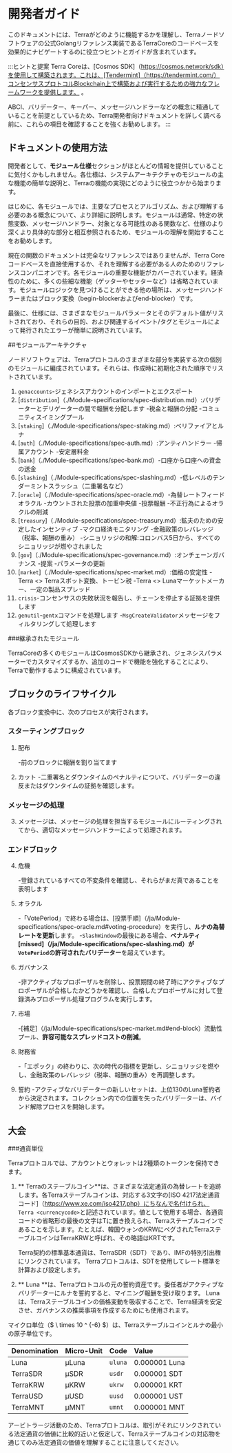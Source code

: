 # 開発者ガイド

このドキュメントには、Terraがどのように機能するかを理解し、Terraノードソフトウェアの公式Golangリファレンス実装であるTerraCoreのコードベースを効果的にナビゲートするのに役立つヒントとガイドが含まれています。

:::ヒントと提案
Terra Coreは、[Cosmos SDK]（https://cosmos.network/sdk）を使用して構築されます。これは、[Tendermint]（https://tendermint.com/）コンセンサスプロトコルBlockchain上で構築および実行するための強力なフレームワークを提供します。 。

ABCI、バリデーター、キーパー、メッセージハンドラーなどの概念に精通していることを前提としているため、Terra開発者向けドキュメントを詳しく調べる前に、これらの項目を確認することを強くお勧めします。
:::

## ドキュメントの使用方法

開発者として、**モジュール仕様**セクションがほとんどの情報を提供していることに気付くかもしれません。各仕様は、システムアーキテクチャのモジュールの主な機能の簡単な説明と、Terraの機能の実現にどのように役立つかから始まります。

はじめに、各モジュールでは、主要なプロセスとアルゴリズム、および理解する必要のある概念について、より詳細に説明します。モジュールは通常、特定の状態変数、メッセージハンドラー、対象となる可能性のある関数など、仕様のより深くより具体的な部分と相互参照されるため、モジュールの理解を開始することをお勧めします。

現在の関数のドキュメントは完全なリファレンスではありませんが、Terra Coreコードベースを直接使用するか、それを理解する必要がある人のためのリファレンスコンパニオンです。各モジュールの重要な機能がカバーされています。経済性のために、多くの些細な機能（ゲッターやセッターなど）は省略されています。モジュールロジックを見つけることができる他の場所は、メッセージハンドラーまたはブロック変換（begin-blockerおよびend-blocker）です。

最後に、仕様には、さまざまなモジュールパラメータとそのデフォルト値がリストされており、それらの目的、および関連するイベント/タグとモジュールによって発行されたエラーが簡単に説明されています。

##モジュールアーキテクチャ

ノードソフトウェアは、Terraプロトコルのさまざまな部分を実装する次の個別のモジュールに編成されています。それらは、作成時に初期化された順序でリストされています。

1. `genaccounts`-ジェネシスアカウントのインポートとエクスポート
2. [`distribution`]（./Module-specifications/spec-distribution.md）:バリデーターとデリゲーターの間で報酬を分配します
   -税金と報酬の分配
   -コミュニティスイミングプール
3. [`staking`]（./Module-specifications/spec-staking.md）:ベリファイアとルナ
4. [`auth`]（./Module-specifications/spec-auth.md）:アンティハンドラー
   -帰属アカウント
   -安定層料金
5. [`bank`]（./Module-specifications/spec-bank.md）-口座から口座への資金の送金
6. [`slashing`]（./Module-specifications/spec-slashing.md）-低レベルのテンダーミントスラッシュ（二重署名など）
7. [`oracle`]（./Module-specifications/spec-oracle.md）-為替レートフィードオラクル
   -カウントされた投票の加重中央値
   -投票報酬
   -不正行為によるオラクルの削減
8. [`treasury`]（./Module-specifications/spec-treasury.md）:鉱夫のための安定したインセンティブ
   -マクロ経済モニタリング
   -金融政策のレバレッジ（税率、報酬の重み）
   -シニョリッジの和解:コロンバス5日から、すべてのシニョリッジが燃やされました
9. [`gov`]（./Module-specifications/spec-governance.md）:オンチェーンガバナンス
    -提案
    -パラメータの更新
10. [`market`]（./Module-specifications/spec-market.md）:価格の安定性
    -Terra <> Terraスポット変換、トービン税
    -Terra <> Lunaマーケットメーカー、一定の製品スプレッド
11. `crisis`-コンセンサスの失敗状況を報告し、チェーンを停止する証拠を提供します
12. `genutil`-`gentx`コマンドを処理します
    -`MsgCreateValidator`メッセージをフィルタリングして処理します

###継承されたモジュール

TerraCoreの多くのモジュールはCosmosSDKから継承され、ジェネシスパラメーターでカスタマイズするか、追加のコードで機能を強化することにより、Terraで動作するように構成されています。

## ブロックのライフサイクル

各ブロック変換中に、次のプロセスが実行されます。

### スターティングブロック

1. 配布

   -前のブロックに報酬を割り当てます

2. カット
   -二重署名とダウンタイムのペナルティについて、バリデーターの違反またはダウンタイムの証拠を確認します。

### メッセージの処理

3. メッセージは、メッセージの処理を担当するモジュールにルーティングされてから、適切なメッセージハンドラーによって処理されます。

### エンドブロック

4. 危機

   -登録されているすべての不変条件を確認し、それらがまだ真であることを表明します

5. オラクル

   -「VotePeriod」で終わる場合は、[投票手順]（/ja/Module-specifications/spec-oracle.md#voting-procedure）を実行し、**ルナの為替レートを更新**します。
   -`SlashWindow`の最後にある場合、**ペナルティ[missed]（/ja/Module-specifications/spec-slashing.md）が `VotePeriod`の許可されたバリデーター**を超えています。

6. ガバナンス

   -非アクティブなプロポーザルを削除し、投票期間の終了時にアクティブなプロポーザルが合格したかどうかを確認し、合格したプロポーザルに対して登録済みプロポーザル処理プログラムを実行します。

7. 市場

   -[補足]（/ja/Module-specifications/spec-market.md#end-block）流動性プール、**許容可能なスプレッドコストの削減**。

8. 財務省

   -「エポック」の終わりに、次の時代の指標を更新し、シニョリッジを燃やし、金融政策のレバレッジ（税率、報酬の重み）を再調整します。

9. 誓約
   -アクティブなバリデーターの新しいセットは、上位130のLuna誓約者から決定されます。コレクション内での位置を失ったバリデーターは、バインド解除プロセスを開始します。

## 大会

###通貨単位

Terraプロトコルでは、アカウントとウォレットは2種類のトークンを保持できます。

1. ** Terraのステーブルコイン**は、さまざまな法定通貨の為替レートを追跡します。各Terraステーブルコインは、対応する3文字の[ISO 4217法定通貨コード]（https://www.xe.com/iso4217.php）にちなんで名付けられ、 `Terra <currencycode>`と記述されています。値として使用する場合、各通貨コードの省略形の最後の文字はTに置き換えられ、Terraステーブルコインであることを示します。たとえば、韓国ウォンのKRWにペグされたTerraステーブルコインはTerraKRWと呼ばれ、その略語はKRTです。

   Terra契約の標準基本通貨は、TerraSDR（SDT）であり、IMFの特別引出権にリンクされています。 Terraプロトコルは、SDTを使用してレート標準を計算および設定します。

2. ** Luna **は、Terraプロトコルの元の誓約資産です。委任者がアクティブなバリデーターにルナを誓約すると、マイニング報酬を受け取ります。 Lunaは、Terraステーブルコインの価格変動を吸収することで、Terra経済を安定させ、ガバナンスの推奨事項を作成するためにも使用されます。

マイクロ単位（$ \ times 10 ^ {-6} $）は、Terraステーブルコインとルナの最小の原子単位です。

| Denomination | Micro-Unit | Code    | Value         |
| :----------- | :--------- | :------ | :------------ |
| Luna         | µLuna      | `uluna` | 0.000001 Luna |
| TerraSDR     | µSDR       | `usdr`  | 0.000001 SDT  |
| TerraKRW     | µKRW       | `ukrw`  | 0.000001 KRT  |
| TerraUSD     | µUSD       | `uusd`  | 0.000001 UST  |
| TerraMNT     | µMNT       | `umnt`  | 0.000001 MNT  |

アービトラージ活動のため、Terraプロトコルは、取引がそれにリンクされている法定通貨の価値に比較的近いと仮定して、Terraステーブルコインの対応物を通じてのみ法定通貨の価値を理解することに注意してください。 
